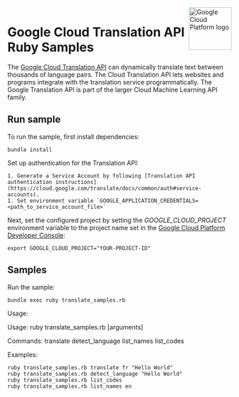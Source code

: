 <img src="https://avatars2.githubusercontent.com/u/2810941?v=3&s=96" alt="Google Cloud Platform logo" title="Google Cloud Platform" align="right" height="96" width="96"/>

# Google Cloud Translation API Ruby Samples

The [Google Cloud Translation API][translate_docs] can dynamically translate
text between thousands of language pairs. The Cloud Translation API lets
websites and programs integrate with the translation service programmatically.
The Google Translation API is part of the larger Cloud Machine Learning API
family.

[translate_docs]: https://cloud.google.com/translate/docs/

## Run sample

To run the sample, first install dependencies:

    bundle install

Set up authentication for the Translation API:

    1. Generate a Service Account by following [Translation API authentication instructions](https://cloud.google.com/translate/docs/common/auth#service-accounts).
    1. Set environment variable `GOOGLE_APPLICATION_CREDENTIALS=<path_to_service_account_file>`

Next, set the configured project by setting the *GOOGLE_CLOUD_PROJECT*
environment variable to the project name set in the
[Google Cloud Platform Developer Console](https://console.cloud.google.com):

    export GOOGLE_CLOUD_PROJECT="YOUR-PROJECT-ID"

## Samples

Run the sample:

    bundle exec ruby translate_samples.rb

Usage:

  Usage: ruby translate_samples.rb <command> [arguments]

  Commands:
    translate       <desired-language-code> <text>
    detect_language <text>
    list_names      <language-code-for-display>
    list_codes

  Examples:

    ruby translate_samples.rb translate fr "Hello World"
    ruby translate_samples.rb detect_language "Hello World"
    ruby translate_samples.rb list_codes
    ruby translate_samples.rb list_names en
